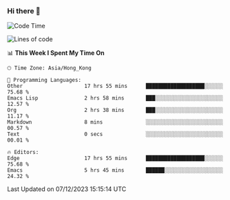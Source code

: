 ### Hi there 👋

<!--
**nicehiro/nicehiro** is a ✨ _special_ ✨ repository because its `README.md` (this file) appears on your GitHub profile.

Here are some ideas to get you started:

- 🔭 I’m currently working on ...
- 🌱 I’m currently learning ...
- 👯 I’m looking to collaborate on ...
- 🤔 I’m looking for help with ...
- 💬 Ask me about ...
- 📫 How to reach me: ...
- 😄 Pronouns: ...
- ⚡ Fun fact: ...
-->

<!--START_SECTION:waka-->
![Code Time](http://img.shields.io/badge/Code%20Time-132%20hrs%2053%20mins-blue)

![Lines of code](https://img.shields.io/badge/From%20Hello%20World%20I%27ve%20Written-2.6%20million%20lines%20of%20code-blue)

📊 **This Week I Spent My Time On** 

```text
🕑︎ Time Zone: Asia/Hong_Kong

💬 Programming Languages: 
Other                    17 hrs 55 mins      ███████████████████░░░░░░   75.68 % 
Emacs Lisp               2 hrs 58 mins       ███░░░░░░░░░░░░░░░░░░░░░░   12.57 % 
Org                      2 hrs 38 mins       ███░░░░░░░░░░░░░░░░░░░░░░   11.17 % 
Markdown                 8 mins              ░░░░░░░░░░░░░░░░░░░░░░░░░   00.57 % 
Text                     0 secs              ░░░░░░░░░░░░░░░░░░░░░░░░░   00.01 % 

🔥 Editors: 
Edge                     17 hrs 55 mins      ███████████████████░░░░░░   75.68 % 
Emacs                    5 hrs 45 mins       ██████░░░░░░░░░░░░░░░░░░░   24.32 % 
```


 Last Updated on 07/12/2023 15:15:14 UTC
<!--END_SECTION:waka-->
